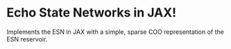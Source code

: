 # Echo State Networks in JAX!

Implements the ESN in JAX with a simple, sparse COO representation of the ESN
reservoir.
